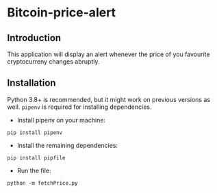 # Bitcoin-price-alert

## Introduction
This application will display an alert whenever the price of you favourite cryptocurreny changes abruptly.

## Installation
Python 3.8+ is recommended, but it might work on previous versions as well. `pipenv` is required for installing dependencies.

* Install pipenv on your machine:

```pip install pipenv```

* Install the remaining dependencies:

```pip install pipfile```

* Run the file:

```python -m fetchPrice.py```
